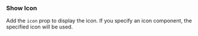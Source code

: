 ### Show Icon

Add the `icon` prop to display the icon. If you specify an icon component, the specified icon will be used.
